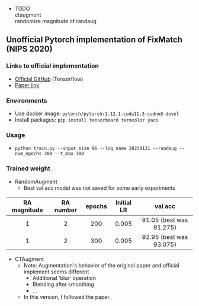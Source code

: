 - TODO  
ctaugment  
randomize magnitude of randaug

## Unofficial Pytorch implementation of FixMatch (NIPS 2020)

### Links to official implementation
- [Official GitHub](https://github.com/google-research/fixmatch/tree/d4985a158065947dba803e626ee9a6721709c570) (Tensorflow)
- [Paper link](https://arxiv.org/abs/2001.07685)

### Environments
- Use docker image: `pytorch/pytorch:1.12.1-cuda11.3-cudnn8-devel`
- Install packages: `pip install tensorboard termcolor yacs`

### Usage
- `python train.py --input_size 96 --log_name 20230131 --randaug --num_epochs 300 --t_max 300`

### Trained weight
- RandomAugment
    - Best val acc model was not saved for some early experiments

| RA magnitude | RA number | epochs | Initial LR | val acc |
| :---: | :---: | :---: | :---: | :---: |
| 1 | 2 | 200 | 0.005 | 91.05 (best was 91.275) |
| 1 | 2 | 300 | 0.005 | 92.95 (best was 93.075) |
- CTAugment
    - Note: Augmentation's behavior of the original paper and official implement seems different
        - Additional 'blur' operation
        - Blending after smoothing
        - ...
    - In this version, I followed the paper.
